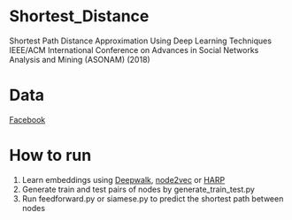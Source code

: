 # Shortest_Distance
Shortest Path Distance Approximation Using Deep Learning Techniques <br />
IEEE/ACM International Conference on Advances in Social Networks Analysis and Mining (ASONAM) (2018)<br />
# Data
[Facebook](https://snap.stanford.edu/data/egonets-Facebook.html) <br />
# How to run
1) Learn embeddings using [Deepwalk](https://github.com/phanein/deepwalk), [node2vec](https://github.com/aditya-grover/node2vec) or [HARP](https://github.com/GTmac/HARP) <br />
2) Generate train and test pairs of nodes by generate_train_test.py <br />
3) Run feedforward.py or siamese.py to predict the shortest path between nodes<br />

